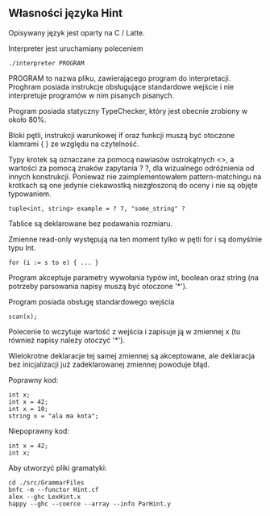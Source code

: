 Własności języka Hint
---------------------
Opisywany język jest oparty na C / Latte.

Interpreter jest uruchamiany poleceniem

    ./interpreter PROGRAM

PROGRAM to nazwa pliku, zawierającego program do interpretacji. Proghram posiada instrukcje obsługujące standardowe wejście i nie interpretuje programów w nim pisanych pisanych.

Program posiada statyczny TypeChecker, który jest obecnie zrobiony w około 80%.

Bloki pętli, instrukcji warunkowej if oraz funkcji muszą być otoczone klamrami { } ze względu na czytelność.

Typy krotek są oznaczane za pomocą nawiasów ostrokątnych <>, a wartości za pomocą znaków zapytania ? ?, dla wizualnego odróżnienia od innych konstrukcji. Ponieważ nie zaimplementowałem pattern-matchingu na krotkach są one jedynie ciekawostką niezgłoszoną do oceny i nie są objęte typowaniem.

    tuple<int, string> example = ? 7, "some_string" ?

Tablice są deklarowane bez podawania rozmiaru.

Zmienne read-only występują na ten moment tylko w pętli for i są domyślnie typu Int.

    for (i := s to e) { ... }

Program akceptuje parametry wywołania typów int, boolean oraz string (na potrzeby parsowania napisy muszą być otoczone '*').

Program posiada obsługę standardowego wejścia

    scan(x);

Polecenie to wczytuje wartość z wejścia i zapisuje ją w zmiennej x (tu również napisy należy otoczyć '*').

Wielokrotne deklaracje tej samej zmiennej są akceptowane, ale deklaracja bez inicjalizacji już zadeklarowanej zmiennej powoduje błąd.

Poprawny kod:

    int x;
    int x = 42;
    int x = 10;
    string x = "ala ma kota";

Niepoprawny kod:

    int x = 42;
    int x;

Aby utworzyć pliki gramatyki:

    cd ./src/GrammarFiles
    bnfc -m --functor Hint.cf
    alex --ghc LexHint.x
    happy --ghc --coerce --array --info ParHint.y

